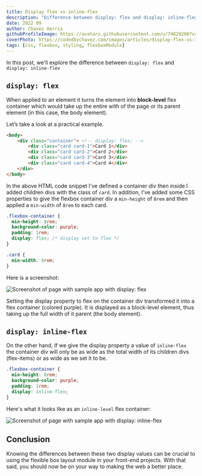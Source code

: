 ```yaml
---
title: Display flex vs inline-flex
description: "Difference between display: flex and display: inline-flex"
date: 2022 09
author: Chavez Harris
githubProfileImage: https://avatars.githubusercontent.com/u/74829200?v=4
coverPhoto: https://codedbychavez.com/images/articles/display-flex-vs-inline-flex/cover_photo.png
tags: [css, flexbox, styling, flexboxModule]
---
```


In this post, we'll explore the difference between `display: flex` and `display: inline-flex`

<!-- more -->

## `display: flex`

When applied to an element it turns the element into **block-level** flex container which would take up the entire with of the page or its parent element (in this case, the body element).

Let’s take a look at a practical example.

```html
<body>
	<div class="container"> <!-- display: flex; -->
		<div class="card card-1">Card 1</div>
		<div class="card card-2">Card 2</div>
		<div class="card card-3">Card 3</div>
		<div class="card card-4">Card 4</div>
	</div>
</body>
```

In the above HTML code snippet I've defined a container div then inside I added children divs with the class of `card`. In addition, I've added some CSS properties to give the flexbox container div a `min-height` of `8rem` and then applied a `min-width` of `8rem` to each card.

```css
.flexbox-container {
  min-height: 8rem;
  background-color: purple;
  padding: 1rem;
  display: flex; /* display set to flex */
}

.card {
  min-width: 8rem;
}
```

Here is a screenshot:

![Screenshot of page with sample app with display: flex](/images/articles/display-flex-vs-inline-flex/snapshot_of_page_display_flex.png)

Setting the display property to flex on the container div transformed it into a flex container (colored purple). It is displayed as a block-level element, thus taking up the full width of it parent (the body element).

## `display: inline-flex`

On the other hand, If we give the display property a value of `inline-flex` the container div will only be as wide as the total width of its children divs (flex-items) or as wide as we set it to be.

```css
.flexbox-container {
  min-height: 8rem;
  background-color: purple;
  padding: 1rem;
  display: inline-flex;
}
```

Here's what it looks like as an `inline-level` flex container:

![Screenshot of page with sample app with display: inline-flex](/images/articles/display-flex-vs-inline-flex/snapshot_of_page_display_inline_flex.png)

## Conclusion

Knowing the differences between these two display values can be crucial to using the flexible box layout module in your front-end projects. With that said, you should now be on your way to making the web a better place.
